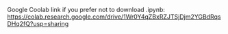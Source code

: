 Google Coolab link if you prefer not to download .ipynb: https://colab.research.google.com/drive/1Wr0Y4qZBxRZJTSjDjm2YGBdRqsDHq2fQ?usp=sharing
